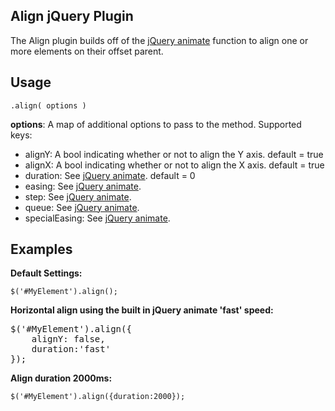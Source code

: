 ## Align jQuery Plugin

The Align plugin builds off of the [jQuery animate](http://api.jquery.com/animate/) function to align one or more elements on their offset parent.

## Usage

	.align( options )
**options**: A map of additional options to pass to the method. Supported keys:

* alignY: A bool indicating whether or not to align the Y axis. default = true
* alignX: A bool indicating whether or not to align the X axis. default = true
* duration: See [jQuery animate](http://api.jquery.com/animate/). default = 0
* easing: See [jQuery animate](http://api.jquery.com/animate/).
* step: See [jQuery animate](http://api.jquery.com/animate/).
* queue: See [jQuery animate](http://api.jquery.com/animate/).
* specialEasing: See [jQuery animate](http://api.jquery.com/animate/).

## Examples

**Default Settings:**
```
$('#MyElement').align();
```

**Horizontal align using the built in jQuery animate 'fast' speed:**
<pre>
$('#MyElement').align({
	alignY: false,
	duration:'fast'
});
</pre>

**Align duration 2000ms:**
```
$('#MyElement').align({duration:2000});
```